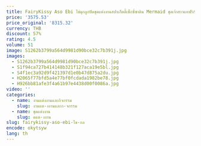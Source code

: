 ```yaml
---
title: FairyKissy Aso Ebi ไข่มุกลูกปัดชุดแต่งงานสปาเก็ตตี้เซ็กซี่ซาติน Mermaid ชุดเจ้าสาวแอฟริกันกวาดรถไฟ Vestidos
price: '3575.53'
price_original: '8315.32'
currency: THB
discount: 57%
rating: 4.5
volume: 51
image: S1262b3799a564d9981d90bce32c7b391j.jpg
images:
  - S1262b3799a564d9981d90bce32c7b391j.jpg
  - S1f94ca727b414148b321f127aca19e5bl.jpg
  - S4f1ec3a92d9f421397d1e0b47d875a2du.jpg
  - H2065f77bfd5a4e77bf0fcdada1982be78.jpg
  - H926bb81afe3f4a61b97e4438d00f0086a.jpg
video: ''
categories:
  - name: งานแต่งงานและกิจกรรม
    slug: งานแต-งงานและก-จกรรม
  - name: ชุดแต่งงาน
    slug: ดแต-งงาน
slug: fairykissy-aso-ebi-ไข-กล
encode: okytsyw
lang: th
---
```

  